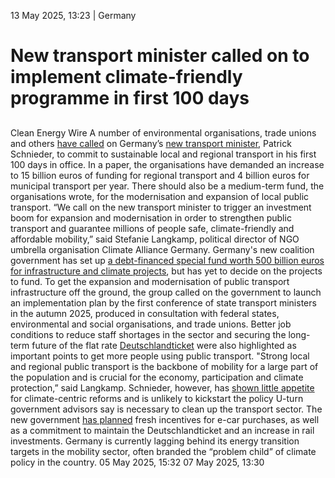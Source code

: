 13 May 2025, 13:23
| 
Germany
# New transport minister called on to implement climate-friendly programme in first 100 days
## 
Clean Energy Wire
A number of environmental organisations, trade unions and others [have called](https://www.klima-allianz.de/presse/meldung/oepnv-auf-der-kippe-neuer-verkehrsminister-muss-mobilitaet-von-millionen-menschen-sichern) on Germany’s [new transport minister](https://www.cleanenergywire.org/news/germanys-pick-transport-minister-signals-cautious-approach-problem-child-sector), Patrick Schnieder, to commit to sustainable local and regional transport in his first 100 days in office.
In a paper, the organisations have demanded an increase to 15 billion euros of funding for regional transport and 4 billion euros for municipal transport per year. There should also be a medium-term fund, the organisations wrote, for the modernisation and expansion of local public transport. “We call on the new transport minister to trigger an investment boom for expansion and modernisation in order to strengthen public transport and guarantee millions of people safe, climate-friendly and affordable mobility,” said Stefanie Langkamp, political director of NGO umbrella organisation Climate Alliance Germany.
Germany's new coalition government has set up [a debt-financed special fund worth 500 billion euros for infrastructure and climate projects](https://www.cleanenergywire.org/factsheets/qa-germanys-eu500-bln-infrastructure-fund-whats-it-climate-and-energy), but has yet to decide on the projects to fund.
To get the expansion and modernisation of public transport infrastructure off the ground, the group called on the government to launch an implementation plan by the first conference of state transport ministers in the autumn 2025, produced in consultation with federal states, environmental and social organisations, and trade unions. Better job conditions to reduce staff shortages in the sector and securing the long-term future of the flat rate [Deutschlandticket](https://www.cleanenergywire.org/news/flat-rate-train-ticket-reduced-germanys-transport-emissions-5-first-year-analysis) were also highlighted as important points to get more people using public transport. "Strong local and regional public transport is the backbone of mobility for a large part of the population and is crucial for the economy, participation and climate protection,” said Langkamp.
Schnieder, however, has [shown little appetite](https://www.cleanenergywire.org/news/germanys-pick-transport-minister-signals-cautious-approach-problem-child-sector) for climate-centric reforms and is unlikely to kickstart the policy U-turn government advisors say is necessary to clean up the transport sector. The new government [has planned](https://www.cleanenergywire.org/factsheets/what-germanys-aspiring-coalition-government-agreement-means-climate-and-energy) fresh incentives for e-car purchases, as well as a commitment to maintain the Deutschlandticket and an increase in rail investments. Germany is currently lagging behind its energy transition targets in the mobility sector, often branded the “problem child” of climate policy in the country.
05 May 2025, 15:32
07 May 2025, 13:30